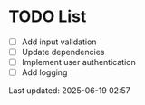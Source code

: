 # TODO List

- [ ] Add input validation
- [ ] Update dependencies
- [ ] Implement user authentication
- [ ] Add logging

Last updated: 2025-06-19 02:57

